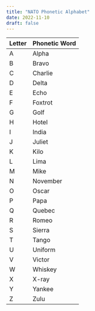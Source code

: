 ```yaml
---
title: "NATO Phonetic Alphabet"
date: 2022-11-10
draft: false
---
```


| **Letter** | **Phonetic Word** |
|------------|-------------------|
| A          | Alpha             |
| B          | Bravo             |
| C          | Charlie           |
| D          | Delta             |
| E          | Echo              |
| F          | Foxtrot           |
| G          | Golf              |
| H          | Hotel             |
| I          | India             |
| J          | Juliet            |
| K          | Kilo              |
| L          | Lima              |
| M          | Mike              |
| N          | November          |
| O          | Oscar             |
| P          | Papa              |
| Q          | Quebec            |
| R          | Romeo             |
| S          | Sierra            |
| T          | Tango             |
| U          | Uniform           |
| V          | Victor            |
| W          | Whiskey           |
| X          | X-ray             |
| Y          | Yankee            |
| Z          | Zulu              |
